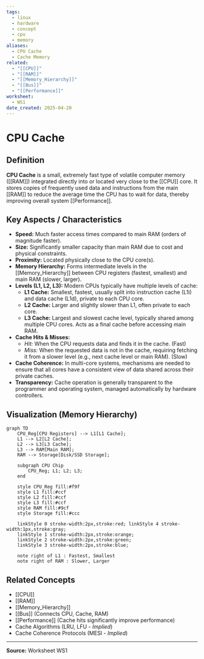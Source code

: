 ```yaml
---
tags:
  - linux
  - hardware
  - concept
  - cpu
  - memory
aliases:
  - CPU Cache
  - Cache Memory
related:
  - "[[CPU]]"
  - "[[RAM]]"
  - "[[Memory_Hierarchy]]"
  - "[[Bus]]"
  - "[[Performance]]"
worksheet:
  - WS1
date_created: 2025-04-20
---
```

# CPU Cache

## Definition

**CPU Cache** is a small, extremely fast type of volatile computer memory ([[RAM]]) integrated directly into or located very close to the [[CPU]] core. It stores copies of frequently used data and instructions from the main [[RAM]] to reduce the average time the CPU has to wait for data, thereby improving overall system [[Performance]].

## Key Aspects / Characteristics

- **Speed:** Much faster access times compared to main RAM (orders of magnitude faster).
- **Size:** Significantly smaller capacity than main RAM due to cost and physical constraints.
- **Proximity:** Located physically close to the CPU core(s).
- **Memory Hierarchy:** Forms intermediate levels in the [[Memory_Hierarchy]] between CPU registers (fastest, smallest) and main RAM (slower, larger).
- **Levels (L1, L2, L3):** Modern CPUs typically have multiple levels of cache:
    - **L1 Cache:** Smallest, fastest, usually split into instruction cache (L1i) and data cache (L1d), private to each CPU core.
    - **L2 Cache:** Larger and slightly slower than L1, often private to each core.
    - **L3 Cache:** Largest and slowest cache level, typically shared among multiple CPU cores. Acts as a final cache before accessing main RAM.
- **Cache Hits & Misses:**
    - *Hit:* When the CPU requests data and finds it in the cache. (Fast)
    - *Miss:* When the requested data is not in the cache, requiring fetching it from a slower level (e.g., next cache level or main RAM). (Slow)
- **Cache Coherence:** In multi-core systems, mechanisms are needed to ensure that all cores have a consistent view of data shared across their private caches.
- **Transparency:** Cache operation is generally transparent to the programmer and operating system, managed automatically by hardware controllers.

## Visualization (Memory Hierarchy)

```mermaid
graph TD
    CPU_Reg[CPU Registers] --> L1[L1 Cache];
    L1 --> L2[L2 Cache];
    L2 --> L3[L3 Cache];
    L3 --> RAM[Main RAM];
    RAM --> Storage[Disk/SSD Storage];

    subgraph CPU Chip
        CPU_Reg; L1; L2; L3;
    end

    style CPU_Reg fill:#f9f
    style L1 fill:#ccf
    style L2 fill:#ccf
    style L3 fill:#ccf
    style RAM fill:#9cf
    style Storage fill:#ccc

    linkStyle 0 stroke-width:2px,stroke:red; linkStyle 4 stroke-width:1px,stroke:gray;
    linkStyle 1 stroke-width:2px,stroke:orange;
    linkStyle 2 stroke-width:2px,stroke:green;
    linkStyle 3 stroke-width:2px,stroke:blue;

    note right of L1 : Fastest, Smallest
    note right of RAM : Slower, Larger
```

## Related Concepts
- [[CPU]]
- [[RAM]]
- [[Memory_Hierarchy]]
- [[Bus]] (Connects CPU, Cache, RAM)
- [[Performance]] (Cache hits significantly improve performance)
- Cache Algorithms (LRU, LFU - *Implied*)
- Cache Coherence Protocols (MESI - *Implied*)

---
**Source:** Worksheet WS1
